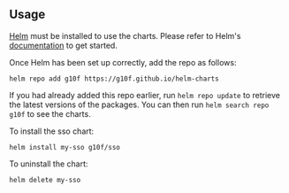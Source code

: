 ## Usage

[Helm](https://helm.sh) must be installed to use the charts.  Please refer to
Helm's [documentation](https://helm.sh/docs) to get started.

Once Helm has been set up correctly, add the repo as follows:

    helm repo add g10f https://g10f.github.io/helm-charts

If you had already added this repo earlier, run `helm repo update` to retrieve
the latest versions of the packages.  You can then run `helm search repo g10f` to see the charts.

To install the sso chart:

    helm install my-sso g10f/sso

To uninstall the chart:

    helm delete my-sso